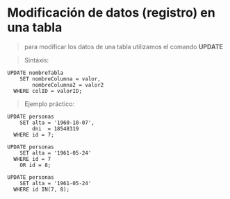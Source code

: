 # Modificación de datos (registro) en una tabla

> para modificar los datos de una tabla 
> utilizamos el comando **UPDATE**  

> Sintáxis: 

    UPDATE nombreTabla  
        SET nombreColumna = valor,
            nombreColumna2 = valor2
      WHERE colID = valorID;


> Ejemplo práctico: 

    UPDATE personas  
        SET alta = '1960-10-07', 
            dni  = 18548319 
      WHERE id = 7;  

    UPDATE personas  
        SET alta = '1961-05-24'  
      WHERE id = 7  
        OR id = 8;

    UPDATE personas  
        SET alta = '1961-05-24'  
      WHERE id IN(7, 8);
